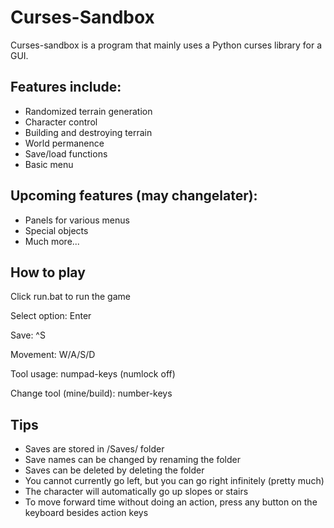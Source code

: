 <h1>Curses-Sandbox</h1>

<p>Curses-sandbox is a program that mainly uses a Python curses library for a GUI.</p>
<h2>Features include:</h2>
<ul>
    <li>Randomized terrain generation</li>
    <li>Character control</li>
    <li>Building and destroying terrain</li>
    <li>World permanence</li>
    <li>Save/load functions</li>
    <li>Basic menu</li>
</ul>
<h2>Upcoming features (may changelater):</h2>
<ul>
    <li>Panels for various menus</li>
    <li>Special objects</li>
    <li>Much more...</li>
</ul>
<h2>How to play</h2>
<p>Click run.bat to run the game</p>
<p>Select option: Enter</p>
<p>Save: ^S</p>
<p>Movement: W/A/S/D</p>
<p>Tool usage: numpad-keys (numlock off)</p>
<p>Change tool (mine/build): number-keys</p>

<h2>Tips</h2>
<ul>
    <li>Saves are stored in /Saves/ folder</li>
    <li>Save names can be changed by renaming the folder</li>
    <li>Saves can be deleted by deleting the folder</li>
    <li>You cannot currently go left, but you can go right infinitely (pretty much)</li>
    <li>The character will automatically go up slopes or stairs</li>
    <li>To move forward time without doing an action, press any button on the keyboard besides action keys</li>
</ul>